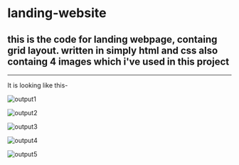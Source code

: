 # landing-website
this is the code for landing webpage, containg grid layout.
written in simply html and css
also containg 4 images which i've used in this project
-------------------------------------------------------------------------------------------------------------------------------------------------------------------------
-------------------------------------------------------------------------------------------------------------------------------------------------------------------------
It is looking like this-

![output1](https://user-images.githubusercontent.com/76774310/159220681-789a319e-5083-4dff-befe-231d520dfcde.jpg)

![output2](https://user-images.githubusercontent.com/76774310/159220685-ce292482-3924-4c52-9bab-a2bd47d51763.jpg)

![output3](https://user-images.githubusercontent.com/76774310/159220688-a22a4026-31c7-4156-84b1-91f145935f1f.jpg)

![output4](https://user-images.githubusercontent.com/76774310/159220689-cedd5294-2125-42ef-a4f0-97312d4036fb.jpg)

![output5](https://user-images.githubusercontent.com/76774310/159220691-f4456316-1fd0-4256-9335-fa3b4b855e48.jpg)
